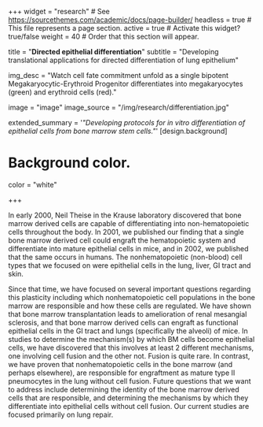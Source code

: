 +++
widget = "research"  # See https://sourcethemes.com/academic/docs/page-builder/
headless = true  # This file represents a page section.
active = true  # Activate this widget? true/false
weight = 40  # Order that this section will appear.

title = "**Directed epithelial differentiation**"
subtitle = "Developing translational applications for directed differentiation of lung epithelium"


img_desc = "Watch cell fate commitment unfold as a single bipotent Megakaryocytic-Erythroid Progenitor differentiates into megakaryocytes (green) and erythroid cells (red)."

image = "image"
image_source = "/img/research/differentiation.jpg"

extended_summary = '*"Developing protocols for in vitro differentiation of epithelial cells from bone marrow stem cells."*'
[design.background]

  # Background color.
  color = "white"

+++



In early 2000, Neil Theise in the Krause laboratory discovered that bone marrow derived cells are capable of differentiating into non-hematopoietic cells throughout the body. In 2001, we published our finding that a single bone marrow derived cell could engraft the hematopoietic system and differentiate into mature epithelial cells in mice, and in 2002, we published that the same occurs in humans. The nonhematopoietic (non-blood) cell types that we focused on were epithelial cells in the lung, liver, GI tract and skin.  



Since that time, we have focused on several important questions regarding this plasticity including which nonhematopoietic cell populations in the bone marrow are responsible and how these cells are regulated. We have shown that bone marrow transplantation leads to amelioration of renal mesangial sclerosis, and that bone marrow derived cells can engraft as functional epithelial cells in the GI tract and lungs (specifically the alveoli) of mice. In studies to determine the mechanism(s) by which BM cells become epithelial cells, we have discovered that this involves at least 2 different mechanisms, one involving cell fusion and the other not. Fusion is quite rare.  In contrast, we have proven that nonhematopoietic cells in the bone marrow (and perhaps elsewhere), are responsible for engraftment as mature type II pneumocytes in the lung without cell fusion.  Future questions that we want to address include determining the identity of the bone marrow derived cells that are responsible, and determining the mechanisms by which they differentiate into epithelial cells without cell fusion. Our current studies are focused primarily on lung repair.
